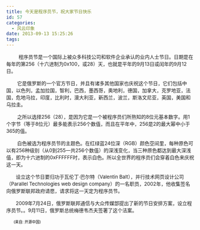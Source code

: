 ```yaml
---
title: 今天是程序员节，祝大家节日快乐
id: 57
categories:
  - 风云印象
date: 2013-09-13 15:25:26
tags:
---
```


<span style="word-wrap: break-word; font-size: small;">&nbsp; &nbsp; &nbsp; &nbsp; &nbsp;程序员节是一个国际上被众多科技公司和软件企业承认的业内人士节日。日期是在每年的第256（十六进制为0x100，或28）天，也就是平年的9月13日或闰年的9月12日。</span>

<span style="word-wrap: break-word; font-size: small;">&nbsp; &nbsp; &nbsp; &nbsp; 它是俄罗斯的一个官方节日，并且有诸多其他国家也庆祝这个节日，它们包括中国，以色列，孟加拉国，智利，巴西，墨西哥，奥地利，德国，加拿大，克罗地亚，法国，危地马拉，印度，比利时，澳大利亚，新西兰，波兰，斯洛文尼亚，英国，美国和乌拉圭。</span>

<span style="word-wrap: break-word; font-size: small;">&nbsp; &nbsp; &nbsp; &nbsp; 之所以选择256（28），是因为它是一个被程序员们所熟知的8位元基本数字。用1个字节（等于8位元）最多能表示256个数值，而且在平年中，256是2的最大幂中小于365的值。</span>

<span style="word-wrap: break-word; font-size: small;">&nbsp; &nbsp; &nbsp; &nbsp; 白色被选为程序员节的主题色。在红绿蓝24位深（RGB）颜色空间里，每种原色可以有256种级别（从0到255一共256个数值）的深浅变化，当三种原色都达到最大深浅值，即为十六进制的0xFFFFFF时，表示白色。所以全世界的程序员们会穿着白色来庆祝这一天。</span>

<span style="word-wrap: break-word; font-size: small;">&nbsp; &nbsp; &nbsp; &nbsp;设立这个节日要归功于瓦伦丁&middot;巴尔特（Valentin Balt），并行技术网页设计公司（Parallel Technologies web design company）的一名职员，2002年，他收集签名向俄罗斯联邦政府请愿，请求将这一天定为程序员节。</span>

<span style="word-wrap: break-word; font-size: small;">&nbsp; &nbsp; &nbsp; &nbsp;2009年7月24日，俄罗斯联邦通信与大众传媒部提出了新的节日安排方案，设立程序员节。。9月11日，俄罗斯总统梅德韦杰夫签署了这个法案。</span>

<span style="font-size: x-small; color: #000000;"><span style="word-wrap: break-word;">&nbsp; &nbsp; &nbsp; &nbsp;(</span><span style="font-family: 微软雅黑, Tahoma, Helvetica, SimSun, sans-serif; line-height: 18px; text-align: center;">来自: 开源中国</span>)</span>